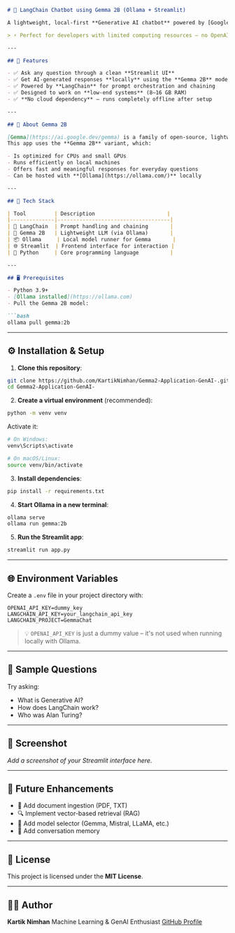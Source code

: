 ````markdown
# 🧠 LangChain Chatbot using Gemma 2B (Ollama + Streamlit)

A lightweight, local-first **Generative AI chatbot** powered by [Google’s Gemma 2B model](https://ai.google.dev/gemma), built using **LangChain**, **Ollama**, and **Streamlit**.

> ⚡ Perfect for developers with limited computing resources – no OpenAI key or cloud GPU required!

---

## 🚀 Features

- ✅ Ask any question through a clean **Streamlit UI**
- ✅ Get AI-generated responses **locally** using the **Gemma 2B** model
- ✅ Powered by **LangChain** for prompt orchestration and chaining
- ✅ Designed to work on **low-end systems** (8–16 GB RAM)
- ✅ **No cloud dependency** – runs completely offline after setup

---

## 🧠 About Gemma 2B

[Gemma](https://ai.google.dev/gemma) is a family of open-source, lightweight models developed by Google.  
This app uses the **Gemma 2B** variant, which:

- Is optimized for CPUs and small GPUs
- Runs efficiently on local machines
- Offers fast and meaningful responses for everyday questions
- Can be hosted with **[Ollama](https://ollama.com/)** locally

---

## 🧰 Tech Stack

| Tool         | Description                       |
|--------------|------------------------------------|
| 🦜 LangChain  | Prompt handling and chaining       |
| 🧠 Gemma 2B   | Lightweight LLM (via Ollama)       |
| 📦 Ollama     | Local model runner for Gemma       |
| 🌐 Streamlit  | Frontend interface for interaction |
| 🐍 Python     | Core programming language          |

---

## 🖥️ Prerequisites

- Python 3.9+
- [Ollama installed](https://ollama.com)
- Pull the Gemma 2B model:

```bash
ollama pull gemma:2b
````

---

## ⚙️ Installation & Setup

1. **Clone this repository**:

```bash
git clone https://github.com/KartikNimhan/Gemma2-Application-GenAI-.git
cd Gemma2-Application-GenAI-
```

2. **Create a virtual environment** (recommended):

```bash
python -m venv venv
```

Activate it:

```bash
# On Windows:
venv\Scripts\activate

# On macOS/Linux:
source venv/bin/activate
```

3. **Install dependencies**:

```bash
pip install -r requirements.txt
```

4. **Start Ollama in a new terminal**:

```bash
ollama serve
ollama run gemma:2b
```

5. **Run the Streamlit app**:

```bash
streamlit run app.py
```

---

## 🌐 Environment Variables

Create a `.env` file in your project directory with:

```env
OPENAI_API_KEY=dummy_key
LANGCHAIN_API_KEY=your_langchain_api_key
LANGCHAIN_PROJECT=GemmaChat
```

> 💡 `OPENAI_API_KEY` is just a dummy value – it's not used when running locally with Ollama.

---

## 🧪 Sample Questions

Try asking:

* What is Generative AI?
* How does LangChain work?
* Who was Alan Turing?

---

## 📸 Screenshot

*Add a screenshot of your Streamlit interface here.*

---

## 🔮 Future Enhancements

* 📄 Add document ingestion (PDF, TXT)
* 🔍 Implement vector-based retrieval (RAG)
* 🤖 Add model selector (Gemma, Mistral, LLaMA, etc.)
* 🧠 Add conversation memory

---

## 📜 License

This project is licensed under the **MIT License**.

---

## 🙋‍♂️ Author

**Kartik Nimhan**
Machine Learning & GenAI Enthusiast
[GitHub Profile](https://github.com/KartikNimhan)

````

